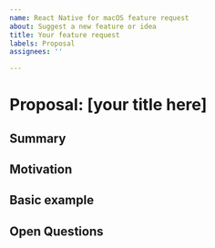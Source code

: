 ```yaml
---
name: React Native for macOS feature request
about: Suggest a new feature or idea
title: Your feature request
labels: Proposal
assignees: ''

---
```


<!-- This is a template for new feature or API proposals for React Native for macOS. Use this to submit new API/component requests or behavior updates that are specific to macOS-only. 
- For feature requests to React Native, go [here](https://github.com/react-native-community/discussions-and-proposals). 
- For feature requests to React Native for Windows (or) Desktop features in general, go [here](https://github.com/microsoft/react-native-windows/issues/new?assignees=&labels=Proposal&template=react-native-windows--vnext--feature-request.md&title=Your+feature+request).
-->

# Proposal: [your title here] 
<!-- Add a title for your feature or API proposal. Please be short and descriptive -->

## Summary
<!-- Brief explanation of the new API or change. -->

## Motivation

<!-- Why are we doing this? What use cases does it support? What is the expected outcome? Why should this be done for macOS-only?

Please focus on explaining the motivation so that if this proposal is not accepted, the motivation could be used to develop alternative solutions. In other words, enumerate the constraints you are trying to solve without coupling them too closely to the solution you have in mind. -->

## Basic example

<!-- [Optional] If the proposal involves a new or changed API, include a basic code example. Omit this section if it's not applicable. -->

## Open Questions

<!-- Please list any open issues that you think still need to be addressed.
These could include areas you think would benefit from community or the react-native-windows team input -->
